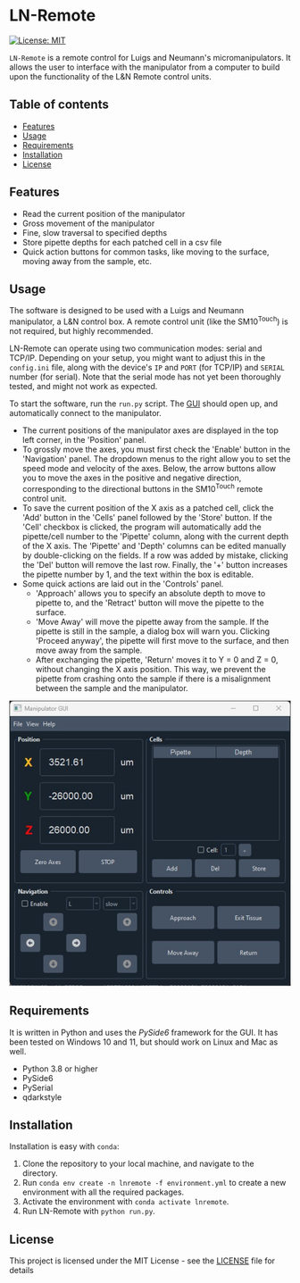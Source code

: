 # LN-Remote
[![License: MIT](https://img.shields.io/badge/License-MIT-yellow.svg)](https://opensource.org/licenses/MIT)

`LN-Remote` is a remote control for Luigs and Neumann's micromanipulators. It allows the user to interface with the manipulator from a computer to build upon the functionality of the L&N Remote control units. 

## Table of contents
- [Features](#features)
- [Usage](#usage)
- [Requirements](#requirements)
- [Installation](#installation)
- [License](#license)

## Features
- Read the current position of the manipulator
- Gross movement of the manipulator
- Fine, slow traversal to specified depths
- Store pipette depths for each patched cell in a csv file
- Quick action buttons for common tasks, like moving to the surface, moving away from the sample, etc.

## Usage
The software is designed to be used with a Luigs and Neumann manipulator, a L&N control box. A remote control unit (like the SM10<sup>Touch</sup>) is not required, but highly recommended.

LN-Remote can operate using two communication modes: serial and TCP/IP. Depending on your setup, you might want to adjust this in the `config.ini` file, along with the device's `IP` and `PORT` (for TCP/IP) and `SERIAL` number (for serial). Note that the serial mode has not yet been thoroughly tested, and might not work as expected.

To start the software, run the `run.py` script. The [GUI](/doc/_static/LN-Remote.jpg) should open up, and automatically connect to the manipulator. 
- The current positions of the manipulator axes are displayed in the top left corner, in the 'Position' panel. 
- To grossly move the axes, you must first check the 'Enable' button in the 'Navigation' panel. The dropdown menus to the right allow you to set the speed mode and velocity of the axes. Below, the arrow buttons allow you to move the axes in the positive and negative direction, corresponding to the directional buttons in the SM10<sup>Touch</sup> remote control unit.
- To save the current position of the X axis as a patched cell, click the 'Add' button in the 'Cells' panel followed by the 'Store' button. If the 'Cell' checkbox is clicked, the program will automatically add the pipette/cell number to the 'Pipette' column, along with the current depth of the X axis. The 'Pipette' and 'Depth' columns can be edited manually by double-clicking on the fields. If a row was added by mistake, clicking the 'Del' button will remove the last row. Finally, the '+' button increases the pipette number by 1, and the text within the box is editable.
- Some quick actions are laid out in the 'Controls' panel.
  - 'Approach' allows you to specify an absolute depth to move to pipette to, and the 'Retract' button will move the pipette to the surface.
  - 'Move Away' will move the pipette away from the sample. If the pipette is still in the sample, a dialog box will warn you. Clicking 'Proceed anyway', the pipette will first move to the surface, and then move away from the sample.
  - After exchanging the pipette, 'Return' moves it to Y = 0 and Z = 0, without changing the X axis position. This way, we prevent the pipette from crashing onto the sample if there is a misalignment between the sample and the manipulator.

![](/doc/_static/LN-Remote.jpg)

## Requirements
It is written in Python and uses the *PySide6* framework for the GUI. It has been tested on Windows 10 and 11, but should work on Linux and Mac as well.
- Python 3.8 or higher
- PySide6
- PySerial
- qdarkstyle

## Installation
Installation is easy with `conda`:
1. Clone the repository to your local machine, and navigate to the directory.
2. Run `conda env create -n lnremote -f environment.yml` to create a new environment with all the required packages. 
3. Activate the environment with `conda activate lnremote`.
4. Run LN-Remote with `python run.py`.

## License
This project is licensed under the MIT License - see the [LICENSE](LICENSE) file for details